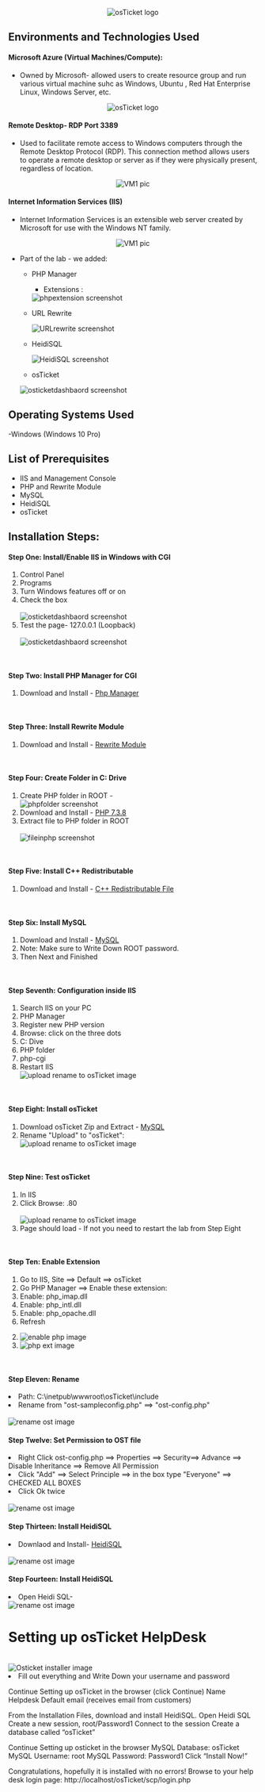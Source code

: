 <p align="center">
<img src="https://i.imgur.com/Clzj7Xs.png" alt="osTicket logo"/>
</p>
<h2>Environments and Technologies Used</h2>


<h4>Microsoft Azure (Virtual Machines/Compute):</h4>

- Owned by Microsoft- allowed users to create resource group and run various virtual machine suhc as Windows, Ubuntu , Red Hat Enterprise Linux, Windows Server, etc.
<p align="center">
<img src="images/azure.png" alt="osTicket logo"/>
</p>

<h4>Remote Desktop- RDP Port 3389 </h4>

- <p> Used to facilitate remote access to Windows computers through the Remote Desktop Protocol (RDP). This connection method allows users to operate a remote desktop or server as if they were physically present, regardless of location. </p>

<p align="center">
<img src="images/VM1.png" alt="VM1 pic"/>
</p>

 <h4>Internet Information Services (IIS) </h4>

- Internet Information Services is an extensible web server created by Microsoft for use with the Windows NT family.
<p align="center">
<img src="images/VM1.png" alt="VM1 pic"/>
</p>

- Part of the lab - we added:
    - PHP Manager
        - Extensions :
        <img src="images/phpextensions.png" alt="phpextension screenshot"/>

    - URL Rewrite
        
        <img src="images/URLRewrite.png" alt="URLrewrite screenshot"/>

    - HeidiSQL
        
         <img src="images/HeidiSQL.png" alt="HeidiSQL screenshot"/>

    - osTicket

     <img src="images/osticketdashbaord.png" alt="osticketdashbaord screenshot"/>
        

    

<h2>Operating Systems Used </h2>

-Windows (Windows 10 Pro)

<h2>List of Prerequisites</h2>

- IIS and Management Console
- PHP and Rewrite Module
- MySQL
- HeidiSQL
- osTicket


## Installation Steps:

<h4>Step One: Install/Enable IIS in Windows with CGI</h4>
<ol>
    <li>Control Panel</li>
    <li>Programs</li>
    <li>Turn Windows features off or on</li>
    <li>Check the box</li> <br>
    <img src="images/step_one.png" alt="osticketdashbaord screenshot"/>
    <li>Test the page- 127.0.0.1  (Loopback)</li>
    <br>
     <img src="images/loopback.png" alt="osticketdashbaord screenshot"/>

</ol>
<br>
<h4>Step Two: Install PHP Manager for CGI</h4>
<ol>
    <li>Download and Install - <a href="https://drive.google.com/file/d/1RHsNd4eWIOwaNpj3JW4vzzmzNUH86wY_/view" target="_blank">Php Manager</a> </li>
</ol>

<br>
<h4>Step Three: Install Rewrite Module</h4>
<ol>
    <li>Download and Install - <a href="https://drive.google.com/file/d/1tIK9GZBKj1JyUP87eewxgdNqn9pZmVmY/view" target="_blank">Rewrite Module</a> </li>
</ol>

<br>
<h4>Step Four: Create Folder in C: Drive</h4>
<ol>
    <li>Create PHP folder in ROOT -   
     <br>
     <img src="images/PHPfolder.png" alt="phpfolder screenshot"/> </li>
    <li>Download and Install - <a href="https://drive.google.com/file/d/1snNMtLdCOpMtkCyD4mvl9yOOmvVIp9fP/view" target="_blank">PHP 7.3.8 </a></li>
    <li>Extract file to PHP folder in ROOT</li>
    <br>
     <img src="images/file_in_php.png" alt="fileinphp screenshot"/> </li>
</ol>

<br>
<h4>Step Five: Install C++ Redistributable</h4>
<ol>
    <li>Download and Install  - <a href="https://drive.google.com/file/d/1s1OsGF3-ioO0_9LYizPRiVuIkb3lFJgH/view" target="_blank">C++ Redistributable File </a> </li>
</ol>
<br>
<h4>Step Six: Install MySQL </h4>
<ol>
    <li>Download and Install  - <a href="https://drive.google.com/file/d/1_OWh9p7VQLcrB0q_V7qT8yHl0xo5gv7z/view" target="_blank">MySQL </a> </li>
    <li>Note: Make sure to Write Down ROOT password.</li>
     <li>Then Next and Finished</li>
</ol>

<br>
<h4>Step Seventh: Configuration inside IIS </h4>
<ol>
    <li>Search IIS on your PC </li>
    <li>PHP Manager</li>
    <li>Register new PHP version
        <li>Browse: click on the three dots</li></li>
        <li>C: Dive</li>
        <li>PHP folder</li>
        <li>php-cgi</li>
        <li>Restart IIS 
         <br>
        <img src="images/IIS Restart.png" alt="upload rename to osTicket image"/></li>
        </li>
</ol>
<br>
<h4>Step Eight: Install osTicket </h4>
<ol>
    <li>Download osTicket Zip and Extract - <a href="https://drive.google.com/drive/folders/1APMfNyfNzcxZC6EzdaNfdZsUwxWYChf6" target="_blank">MySQL </a></li>
    <li>Rename "Upload" to "osTicket":  <br>
     <img src="images/rename_upload_to_osTicket.png" alt="upload rename to osTicket image"/></li>
</ol>

<br>
<h4>Step Nine: Test osTicket </h4>
<ol>
    <li>In IIS</li>
    <li>Click Browse: .80 </li>
      <br>
        <img src="images/clickbrowse80.png" alt="upload rename to osTicket image"/></li>
   <li>Page should load - If not you need to restart the lab  from Step Eight </li>
   
</ol>
<br>
<h4>Step Ten: Enable Extension</h4>
<ol>
    <li>Go to IIS, Site ==> Default ==> osTicket </li>
    <li>Go PHP Manager  ==> Enable these extension:
    <li>Enable: php_imap.dll</li>
    <li>Enable: php_intl.dll</li>
    <li>Enable: php_opache.dll</li>
    </li>
    <li>Refresh </li>

</ol>

 2. <img src="images/enable_php.png" alt="enable php image"/></li>
 3.  <img src="images/phpextensions.png" alt="php ext image"/></li>

<br>
<h4>Step Eleven: Rename</h4>
    <li>Path: C:\inetpub\wwwroot\osTicket\include</li>
    <li> Rename from "ost-sampleconfig.php" ==> "ost-config.php" </li>
 <br>
  <img src="images/ost_rename.png" alt="rename ost image"/></li>

  <br>
<h4>Step Twelve: Set Permission to OST file</h4>
    <li>Right Click ost-config.php ==> Properties ==> Security==> Advance ==> Disable Inheritance ==> Remove All Permission </li>
    <li>Click "Add" ==> Select Principle ==> in the box type "Everyone" ==> CHECKED ALL BOXES</li>
    <li>Click Ok twice</li>
 <br>
  <img src="images/ost_rename.png" alt="rename ost image"/></li>

<h4>Step Thirteen: Install HeidiSQL</h4>
    <li>Downlaod and Install- <a href="https://www.google.com/url?q=https://www.heidisql.com/installers/HeidiSQL_12.3.0.6589_Setup.exe&sa=D&source=docs&ust=1710254958363001&usg=AOvVaw0ZYb-ytx6_a5F03O0sjh9U" target="_blank">HeidiSQL </a> </li>
 
 <br>
  <img src="images/HeidiSQL.png" alt="rename ost image"/></li>


<h4>Step Fourteen: Install HeidiSQL</h4>
    <li>Open Heidi SQL-
 <br>
  <img src="images/Heidinew_session.png" alt="rename ost image"/></li>


# Setting up osTicket HelpDesk

 <br>
  <img src="images/osTicketinstaller.jpg" alt="Osticket installer image"/></li>
    <li>Fill out everything and Write Down your username and password</li>

Continue Setting up osTicket in the browser (click Continue)
Name Helpdesk
Default email (receives email from customers)

From the Installation Files, download and install HeidiSQL.
Open Heidi SQL
Create a new session, root/Password1
Connect to the session
Create a database called “osTicket”

Continue Setting up osticket in the browser
MySQL Database: osTicket
MySQL Username: root
MySQL Password: Password1
Click “Install Now!”

Congratulations, hopefully it is installed with no errors!
Browse to your help desk login page: http://localhost/osTicket/scp/login.php


